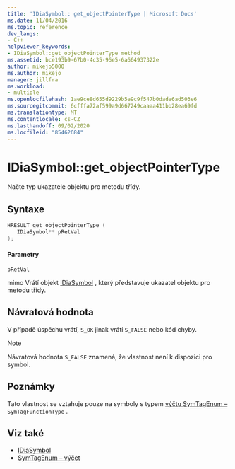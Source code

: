 ```yaml
---
title: 'IDiaSymbol:: get_objectPointerType | Microsoft Docs'
ms.date: 11/04/2016
ms.topic: reference
dev_langs:
- C++
helpviewer_keywords:
- IDiaSymbol::get_objectPointerType method
ms.assetid: bce193b9-67b0-4c35-96e5-6a664937322e
author: mikejo5000
ms.author: mikejo
manager: jillfra
ms.workload:
- multiple
ms.openlocfilehash: 1ae9ce8d655d9229b5e9c9f547b0dade6ad503e6
ms.sourcegitcommit: 6cfffa72af599a9d667249caaaa411bb28ea69fd
ms.translationtype: MT
ms.contentlocale: cs-CZ
ms.lasthandoff: 09/02/2020
ms.locfileid: "85462684"
---
```

# <a name="idiasymbolget_objectpointertype"></a>IDiaSymbol::get_objectPointerType
Načte typ ukazatele objektu pro metodu třídy.

## <a name="syntax"></a>Syntaxe

```C++
HRESULT get_objectPointerType ( 
   IDiaSymbol** pRetVal
);
```

#### <a name="parameters"></a>Parametry
 `pRetVal`

mimo Vrátí objekt [IDiaSymbol](../../debugger/debug-interface-access/idiasymbol.md) , který představuje ukazatel objektu pro metodu třídy.

## <a name="return-value"></a>Návratová hodnota
 V případě úspěchu vrátí, `S_OK` jinak vrátí `S_FALSE` nebo kód chyby.

> [!NOTE]
> Návratová hodnota `S_FALSE` znamená, že vlastnost není k dispozici pro symbol.

## <a name="remarks"></a>Poznámky
 Tato vlastnost se vztahuje pouze na symboly s typem [výčtu SymTagEnum –](../../debugger/debug-interface-access/symtagenum.md) `SymTagFunctionType` .

## <a name="see-also"></a>Viz také
- [IDiaSymbol](../../debugger/debug-interface-access/idiasymbol.md)
- [SymTagEnum – výčet](../../debugger/debug-interface-access/symtagenum.md)